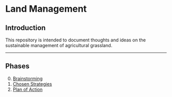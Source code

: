 # Land Management
## Introduction
This repository is intended to document thoughts and ideas on the sustainable management of agricultural grassland.

---

## Phases
0. [Brainstorming](brainstorming.md)
0. [Chosen Strategies](chosen-stat.md)
0. [Plan of Action](action-plan.md)